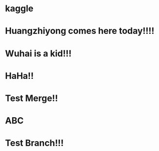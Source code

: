 # kaggle
# Huangzhiyong comes here today!!!!
# Wuhai is a kid!!!
# HaHa!!
# Test Merge!!
# ABC
# Test Branch!!!
